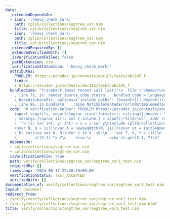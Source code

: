 ```yaml
---
data:
  _extendedDependsOn:
  - icon: ':heavy_check_mark:'
    path: cplib/collections/segtree_var.nim
    title: cplib/collections/segtree_var.nim
  - icon: ':heavy_check_mark:'
    path: cplib/collections/segtree_var.nim
    title: cplib/collections/segtree_var.nim
  _extendedRequiredBy: []
  _extendedVerifiedWith: []
  _isVerificationFailed: false
  _pathExtension: nim
  _verificationStatusIcon: ':heavy_check_mark:'
  attributes:
    PROBLEM: https://atcoder.jp/contests/abc185/tasks/abc185_f
    links:
    - https://atcoder.jp/contests/abc185/tasks/abc185_f
  bundledCode: "Traceback (most recent call last):\n  File \"/home/runner/.local/lib/python3.10/site-packages/onlinejudge_verify/documentation/build.py\"\
    , line 71, in _render_source_code_stat\n    bundled_code = language.bundle(stat.path,\
    \ basedir=basedir, options={'include_paths': [basedir]}).decode()\n  File \"/home/runner/.local/lib/python3.10/site-packages/onlinejudge_verify/languages/nim.py\"\
    , line 86, in bundle\n    raise NotImplementedError\nNotImplementedError\n"
  code: "# verification-helper: PROBLEM https://atcoder.jp/contests/abc185/tasks/abc185_f\n\
    import sequtils, sugar\n\nproc scanf(formatstr: cstring){.header: \"<stdio.h>\"\
    , varargs.}\nproc ii(): int {.inline.} = scanf(\"%lld\\n\", addr result)\nproc\
    \ `^=`(x: var int, y: int) = x = x xor y\ninclude cplib/collections/segtree_var\n\
    \nvar N, Q = ii()\nvar A = newSeqWith(N, ii())\nvar st = initSegmentTree(A, (a,\
    \ b: int)=>a xor b, 0)\nfor i in 0..<Q:\n    var T, X, Y = ii()\n    if T == 1:\n\
    \        st[X-1] ^= Y\n    else:\n        echo st.get(X-1, Y)\n"
  dependsOn:
  - cplib/collections/segtree_var.nim
  - cplib/collections/segtree_var.nim
  isVerificationFile: true
  path: verify/collections/segtree_var/segtree_xor1_test.nim
  requiredBy: []
  timestamp: '2024-06-17 22:20:15+09:00'
  verificationStatus: TEST_ACCEPTED
  verifiedWith: []
documentation_of: verify/collections/segtree_var/segtree_xor1_test.nim
layout: document
redirect_from:
- /verify/verify/collections/segtree_var/segtree_xor1_test.nim
- /verify/verify/collections/segtree_var/segtree_xor1_test.nim.html
title: verify/collections/segtree_var/segtree_xor1_test.nim
---
```

